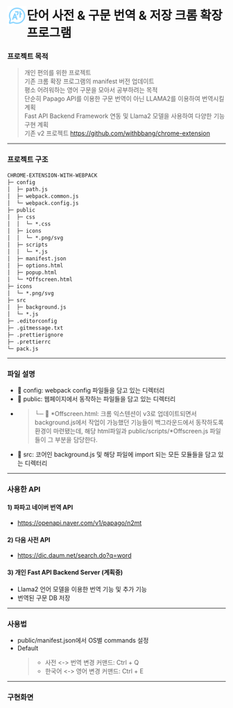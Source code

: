 # <img src="public/icons/icon_1_96.png" width="45" align="left"> 단어 사전 & 구문 번역 & 저장 크롬 확장 프로그램

### 프로젝트 목적

> 개인 편의를 위한 프로젝트<br/>
> 기존 크롬 확장 프로그램의 manifest 버전 업데이트<br/>
> 평소 어려워하는 영어 구문을 모아서 공부하려는 목적<br/>
> 단순히 Papago API를 이용한 구문 번역이 아닌 LLAMA2를 이용하여 번역시킬 계획<br/>
> Fast API Backend Framework 연동 및 Llama2 모델을 사용하여 다양한 기능 구현 계획<br/>
> 기존 v2 프로젝트 https://github.com/withbbang/chrome-extension

---

### 프로젝트 구조

```
CHROME-EXTENSION-WITH-WEBPACK
├─ config
│  ├─ path.js
│  ├─ webpack.common.js
│  └─ webpack.config.js
├─ public
│  ├─ css
│  │  └─ *.css
│  ├─ icons
│  │  └─ *.png/svg
│  ├─ scripts
│  │  └─ *.js
│  ├─ manifest.json
│  ├─ options.html
│  ├─ popup.html
│  └─ *Offscreen.html
├─ icons
│  └─ *.png/svg
├─ src
│  ├─ background.js
│  └─ *.js
├─ .editorconfig
├─ .gitmessage.txt
├─ .prettierignore
├─ .prettierrc
└─ pack.js
```

---

### 파일 설명

- 📁 config: webpack config 파일들을 담고 있는 디렉터리
- 📁 public: 웹페이지에서 동작하는 파일들을 담고 있는 디렉터리
- > └─ 📄 *Offscreen.html: 크롬 익스텐션이 v3로 업데이트되면서 background.js에서 작업이 가능했던 기능들이 백그라운드에서 동작하도록 환경이 마련됐는데, 해당 html파일과 public/scripts/*Offscreen.js 파일들이 그 부분을 담당한다.
- 📁 src: 코어인 background.js 및 해당 파일에 import 되는 모든 모듈들을 담고 있는 디렉터리

---

### 사용한 API

#### 1) 파파고 네이버 번역 API

- https://openapi.naver.com/v1/papago/n2mt

#### 2) 다음 사전 API

- https://dic.daum.net/search.do?q=word

#### 3) 개인 Fast API Backend Server (계획중)

- Llama2 언어 모델을 이용한 번역 기능 및 추가 기능
- 번역된 구문 DB 저장

---

### 사용법

- public/manifest.json에서 OS별 commands 설정<br>
- Default
  > - 사전 <-> 번역 변경 커맨드: Ctrl + Q
  > - 한국어 <-> 영어 변경 커맨드: Ctrl + E

---

### 구현화면
